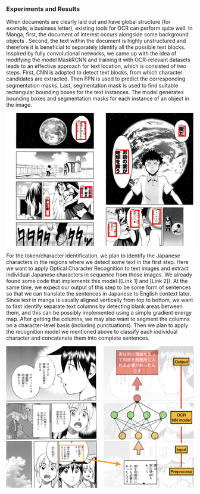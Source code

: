 ### Experiments and Results

When documents are clearly laid out and have global structure (for example, a business letter), existing tools for OCR can perform quite well. In Manga, first, the document of interest occurs alongside some background objects . Second, the text within the document is highly unstructured and therefore it is beneficial to separately identify all the possible text blocks. Inspired by fully convolutional networks, we came up with the idea of modifying the model MaskRCNN and training it with OCR-relevant datasets leads to an effective approach for text location, which is consisted of two steps. First, CNN is adopted to detect text blocks, from which character candidates are extracted. Then FPN is used to predict the corresponding segmentation masks. Last, segmentation mask is used to ﬁnd suitable rectangular bounding boxes for the text instances. The model generates bounding boxes and segmentation masks for each instance of an object in the image.

![Manga2](../images/manga2.png)

For the token/character identification, we plan to identify the Japanese characters in the regions where we detect some text in the first step. Here we want to apply Optical Character Recognition to text images and extract individual Japanese characters in sequence from those images. We already found some code that implements this model ([Link 1] and [Link 2]). At the same time, we expect our output of this step to be some form of sentences so that we can translate the sentences in Japanese to English context later. Since text in manga is usually aligned vertically from top to bottom, we want to first identify separate text columns by detecting blank areas between them, and this can be possibly implemented using a simple gradient energy map. After getting the columns, we may also want to segment the columns on a character-level basis (including punctuations). Then we plan to apply the recognition model we mentioned above to classify each individual character and concatenate them into complete sentences.

![Manga2](../images/manga3.png)